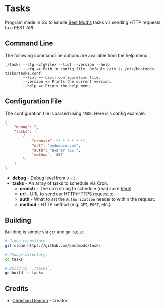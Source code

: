 # Tasks
Program made in Go to handle [Best Mod's](https://bestmods.io/) tasks via sending HTTP requests to a REST API.

## Command Line
The following command line options are available from the help menu.

```
./tasks --cfg <cfgFile> --list --version --help
        --cfg => Path to config file. Default path is /etc/bestmods-tasks/tasks.conf.
        --list => Lists configuration file.
        --version => Prints the current version.
        --help => Prints the help menu.
```

## Configuration File
The configuration file is parsed using `JSON`. Here is a config example.

```JSON
{
    "debug": 2,
    "tasks": [
        {
            "cronstr": "* * * * * *",
            "url": "mydomain.com",
            "auth": "Bearer TEST",
            "method": "GET"
        }
    ]
}
```

* **debug** - Debug level from `0` - `3`.
* **tasks** - An array of tasks to schedule via Cron.
    * **cronstr** - The cron string to schedule (read more [here](https://www.netiq.com/documentation/cloud-manager-2-5/ncm-reference/data/bexyssf.html)).
    * **url** - URL to send our HTTP/HTTPS request to.
    * **auth** - What to set the `Authorization` header to within the request.
    * **method** - HTTP method (e.g. `GET`, `POST`, etc.).

## Building
Building is simple via `git` and `go build`.

```bash
# Clone repository.
git clone https://github.com/bestmods/tasks

# Change directory.
cd tasks

# Build to `./tasks`.
go build -o tasks
```

## Credits
* [Christian Deacon](https://github.com/gamemann) - Creator